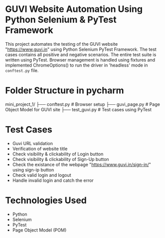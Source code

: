 # GUVI Website Automation Using Python Selenium & PyTest Framework

This project automates the testing of the GUVI website "https://www.guvi.in" using Python Selenium PyTest Framework. The test cases contains all positive and negative scenarios.
The entire test suite is written using PyTest.
Browser management is handled using fixtures and implemented ChromeOptions() to run the driver in 'headless' mode in `conftest.py` file.

# Folder Structure in pycharm

mini_project_1/
├── conftest.py     # Browser setup
├── guvi_page.py    # Page Object Model for GUVI site
├── test_guvi.py    # Test cases using PyTest

# Test Cases

-  Guvi URL validation
-  Verification of website title
-  Check visibility & clickability of Login button
-  Check visibility & clickability of Sign-Up button
-  Check the existance of the webpage "https://www.guvi.in/sign-in/" using sign-ip button
-  Check valid login and logout
-  Handle invalid login and catch the error

# Technologies Used

- Python
- Selenium 
- PyTest
- Page Object Model (POM)

